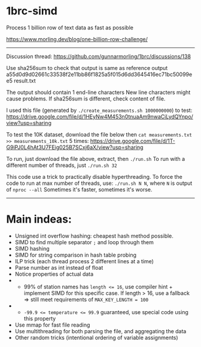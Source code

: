 # 1brc-simd
Process 1 billion row of text data as fast as possible

https://www.morling.dev/blog/one-billion-row-challenge/

-----------
Discussion thread: https://github.com/gunnarmorling/1brc/discussions/138

Use sha256sum to check that output is same as reference output
a55d0d9d02661c33538f2e11bb86f1825a5f015d6dd3645416ec71bc50099ee5  result.txt

The output should contain 1 end-line characters
New line characters might cause problems. If sha256sum is different, check content of file.

I used this file (generated by `./create_measurements.sh 1000000000`) to test:
https://drive.google.com/file/d/1HEyNw4M453n0tnuaAm9nwaCiLydQYnpo/view?usp=sharing

To test the 10K dataset, download the file below then `cat measurements.txt >> measurements_10k.txt` 5 times:
https://drive.google.com/file/d/1T-G9iPJ0L4hAt3U7FEig025B7SCxj6aX/view?usp=sharing

To run, just download the file above, extract, then `./run.sh`
To run with a different number of threads, just `./run.sh 32`

This code use a trick to practically disable hyperthreading.
To force the code to run at max number of threads, use: `./run.sh N N`, where `N` is output of `nproc --all`
Sometimes it's faster, sometimes it's worse.

--------------
# Main indeas:
- Unsigned int overflow hashing: cheapest hash method possible.
- SIMD to find multiple separator `;` and loop through them
- SIMD hashing
- SIMD for string comparison in hash table probing
- ILP trick (each thread process 2 different lines at a time)
- Parse number as int instead of float 
- Notice properties of actual data
- + 99% of station names has `length <= 16`, use compiler hint + implement SIMD for this specific case. If length > 16, use a fallback => still meet requirements of `MAX_KEY_LENGTH = 100`
- + `-99.9 <= temperature <= 99.9` guaranteed, use special code using this property
- Use mmap for fast file reading
- Use multithreading for both parsing the file, and aggregating the data
- Other random tricks (intentional ordering of variable assignments)
